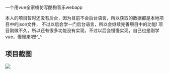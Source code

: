 一个用vue全家桶仿写酷狗音乐webapp


本人的项目暂时还没有后台，因为目前不会后台语言，所以获取的数据都是本地项目中的json文件，
不过以后会学一门后台语言，所以会继续完善项目中的功能!
项目刚做不久，所以还有很多功能没有实现，不过以后会慢慢实现，自己也是刚学vue，慢慢来吧!^_^


项目截图
-------
![](http://i1.piimg.com/1949/ce57823c48c5fdc0s.png)<br><br>
